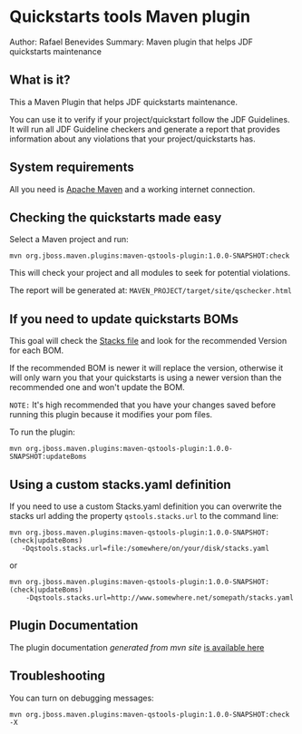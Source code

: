 Quickstarts tools Maven plugin
==============================
Author: Rafael Benevides
Summary: Maven plugin that helps JDF quickstarts maintenance

What is it?
-----------

This a Maven Plugin that helps JDF quickstarts maintenance.

You can use it to verify if your project/quickstart follow the JDF Guidelines. It will run all JDF Guideline checkers and generate a report that provides information about any violations that your project/quickstarts has.


System requirements
-------------------

All you need is [Apache Maven](http://maven.apache.org/) and a working internet connection.


Checking the quickstarts made easy
----------------------------------

Select a Maven project and run:

    mvn org.jboss.maven.plugins:maven-qstools-plugin:1.0.0-SNAPSHOT:check

This will check your project and all modules to seek for potential violations.

The report will be generated at: `MAVEN_PROJECT/target/site/qschecker.html`


If you need to update quickstarts BOMs
--------------------------------------

This goal will check the [Stacks file](https://github.com/jboss-jdf/jdf-stack/blob/1.0.0.Final/stacks.yaml)  and look for the recommended Version for each BOM.

If the recommended BOM is newer it will replace the version, otherwise it will only warn you that your quickstarts is using a newer version than the recommended one and won't  update the BOM.

`NOTE:` It's high recommended that you have your changes saved before running this plugin because it modifies your pom files.

To run the plugin:

    mvn org.jboss.maven.plugins:maven-qstools-plugin:1.0.0-SNAPSHOT:updateBoms



Using a custom stacks.yaml definition
-------------------------------------

If you need to use a custom Stacks.yaml definition you can overwrite the stacks url adding the property `qstools.stacks.url` to the command line:

    mvn org.jboss.maven.plugins:maven-qstools-plugin:1.0.0-SNAPSHOT:(check|updateBoms) 
       -Dqstools.stacks.url=file:/somewhere/on/your/disk/stacks.yaml 
    

or

    mvn org.jboss.maven.plugins:maven-qstools-plugin:1.0.0-SNAPSHOT:(check|updateBoms) 
        -Dqstools.stacks.url=http://www.somewhere.net/somepath/stacks.yaml 
    


Plugin Documentation
---------------------

The plugin documentation *generated from mvn site* [is available here](target/site/plugin-info.html) 


Troubleshooting
---------------

You can turn on debugging messages:   

    mvn org.jboss.maven.plugins:maven-qstools-plugin:1.0.0-SNAPSHOT:check -X


